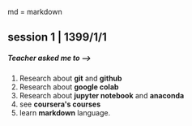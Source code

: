 md = markdown

session 1 | 1399/1/1
---
##### Teacher asked me to -->
1. Research about __git__ and __github__
2. Research about __google colab__ 
3. Research about __jupyter notebook__ and __anaconda__
4. see __coursera's courses__
5. learn __markdown__ language.


